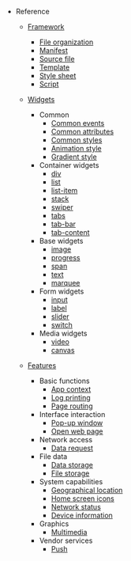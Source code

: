 * Reference
    * [Framework](framework/index.en.md)
        * [File organization](framework/file-organization.en.md)
        * [Manifest](framework/manifest.en.md)
        * [Source file](framework/source-file.en.md)
        * [Template](framework/template.en.md)
        * [Style sheet](framework/style-sheet.en.md)
        * [Script](framework/script.en.md)
    * [Widgets](widgets/index.en.md)
        * Common
            * [Common events](widgets/common-events.en.md)
            * [Common attributes](widgets/common-attributes.en.md)
            * [Common styles](widgets/common-styles.en.md)
            * [Animation style](widgets/animation-styles.en.md)
            * [Gradient style](widgets/gradient-styles.en.md)
        * Container widgets
            * [div](widgets/div.en.md)
            * [list](widgets/list.en.md)
            * [list-item](widgets/list-item.en.md)
            <!-- * [refresh](widgets/refresh.en.md) -->
            <!-- * [richtext](widgets/richtext.en.md) -->
            * [stack](widgets/stack.en.md)
            * [swiper](widgets/swiper.en.md)
            * [tabs](widgets/tabs.en.md)
            * [tab-bar](widgets/tab-bar.en.md)
            * [tab-content](widgets/tab-content.en.md)
        * Base widgets
            <!-- * [a](widgets/a.en.md) -->
            * [image](widgets/image.en.md)
            * [progress](widgets/progress.en.md)
            * [span](widgets/span.en.md)
            * [text](widgets/text.en.md)
            * [marquee](widgets/marquee.en.md)
        * Form widgets
            * [input](widgets/input.en.md)
            * [label](widgets/label.en.md)
            <!-- * [picker](widgets/picker.en.md) -->
            * [slider](widgets/slider.en.md)
            * [switch](widgets/switch.en.md)
            <!-- * [textarea](widgets/textarea.en.md) -->
        * Media widgets
            * [video](widgets/video.en.md)
            * [canvas](widgets/canvas.en.md)

        <!-- * Other widgets
            * [web](widgets/web.en.md) -->
    * [Features](features/index.en.md)
        * Basic functions
            * [App context](features/system/app.en.md)
            * [Log printing](features/system/log.en.md)
            * [Page routing](features/system/router.en.md)
        * Interface interaction
            <!-- * [Sharing](features/system/share.en.md) -->
            * [Pop-up window](features/system/prompt.en.md)
            * [Open web page](features/system/webview.en.md)
            <!-- * [Notification message](features/system/notification.en.md) -->
            <!-- * [Vibrate](features/system/vibrator.en.md) -->
        * Network access
            <!-- * [Uploading and downloading](features/system/request.en.md) -->
            * [Data request](features/system/fetch.en.md)
        * File data
            * [Data storage](features/system/storage.en.md)
            * [File storage](features/system/file.en.md)
        * System capabilities
            <!-- * [QR codes](features/system/barcode.en.md) -->
            <!-- * [Sensors](features/system/sensor.en.md) -->
            <!-- * [Clipboard](features/system/clipboard.en.md) -->
            * [Geographical location](features/system/geolocation.en.md)
            * [Home screen icons](features/system/shortcut.en.md)
            <!-- * [Calendar events](features/system/calendar.en.md) -->
            * [Network status](features/system/network.en.md)
            * [Device information](features/system/device.en.md)
        * Graphics
            * [Multimedia](features/system/media.en.md)
        * Vendor services
            * [Push](features/service/push.en.md)
            <!-- * [Payments](features/service/pay.en.md) -->
